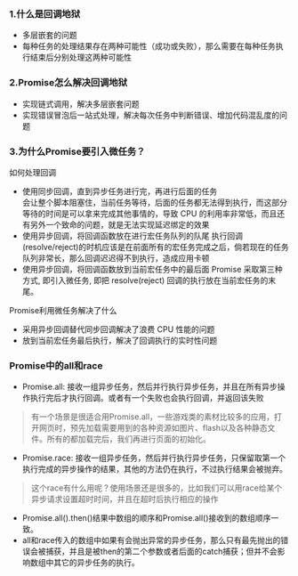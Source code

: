 ### 1.什么是回调地狱

- 多层嵌套的问题
- 每种任务的处理结果存在两种可能性（成功或失败），那么需要在每种任务执行结束后分别处理这两种可能性


### 2.Promise怎么解决回调地狱

- 实现链式调用，解决多层嵌套问题
- 实现错误冒泡后一站式处理，解决每次任务中判断错误、增加代码混乱度的问题


### 3.为什么Promise要引入微任务？

如何处理回调
- 使用同步回调，直到异步任务进行完，再进行后面的任务  
  会让整个脚本阻塞住，当前任务等待，后面的任务都无法得到执行，而这部分等待的时间是可以拿来完成其他事情的，导致 CPU 的利用率非常低，而且还有另外一个致命的问题，就是无法实现延迟绑定的效果
- 使用异步回调，将回调函数放在进行宏任务队列的队尾
  执行回调(resolve/reject)的时机应该是在前面所有的宏任务完成之后，倘若现在的任务队列非常长，那么回调迟迟得不到执行，造成应用卡顿
- 使用异步回调，将回调函数放到当前宏任务中的最后面
  Promise 采取第三种方式, 即引入微任务, 即把 resolve(reject) 回调的执行放在当前宏任务的末尾。

Promise利用微任务解决了什么
- 采用异步回调替代同步回调解决了浪费 CPU 性能的问题
- 放到当前宏任务最后执行，解决了回调执行的实时性问题



### Promise中的all和race

- Promise.all: 接收一组异步任务，然后并行执行异步任务，并且在所有异步操作执行完后才执行回调。或者有一个失败也会执行回调，并返回该失败

> 有一个场景是很适合用Promise.all，一些游戏类的素材比较多的应用，打开网页时，预先加载需要用到的各种资源如图片、flash以及各种静态文件。所有的都加载完后，我们再进行页面的初始化。

- Promise.race: 接收一组异步任务，然后并行执行异步任务，只保留取第一个执行完成的异步操作的结果，其他的方法仍在执行，不过执行结果会被抛弃。

> 这个race有什么用呢？使用场景还是很多的，比如我们可以用race给某个异步请求设置超时时间，并且在超时后执行相应的操作

- Promise.all().then()结果中数组的顺序和Promise.all()接收到的数组顺序一致。
- all和race传入的数组中如果有会抛出异常的异步任务，那么只有最先抛出的错误会被捕获，并且是被then的第二个参数或者后面的catch捕获；但并不会影响数组中其它的异步任务的执行。